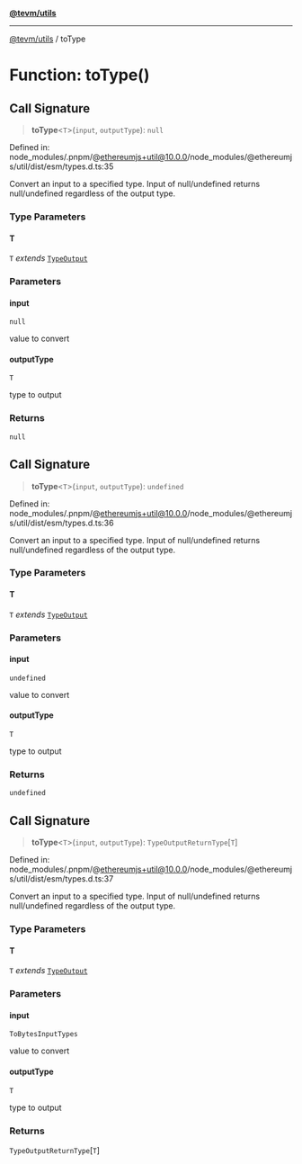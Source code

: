 [**@tevm/utils**](../README.md)

***

[@tevm/utils](../globals.md) / toType

# Function: toType()

## Call Signature

> **toType**\<`T`\>(`input`, `outputType`): `null`

Defined in: node\_modules/.pnpm/@ethereumjs+util@10.0.0/node\_modules/@ethereumjs/util/dist/esm/types.d.ts:35

Convert an input to a specified type.
Input of null/undefined returns null/undefined regardless of the output type.

### Type Parameters

#### T

`T` *extends* [`TypeOutput`](../type-aliases/TypeOutput.md)

### Parameters

#### input

`null`

value to convert

#### outputType

`T`

type to output

### Returns

`null`

## Call Signature

> **toType**\<`T`\>(`input`, `outputType`): `undefined`

Defined in: node\_modules/.pnpm/@ethereumjs+util@10.0.0/node\_modules/@ethereumjs/util/dist/esm/types.d.ts:36

Convert an input to a specified type.
Input of null/undefined returns null/undefined regardless of the output type.

### Type Parameters

#### T

`T` *extends* [`TypeOutput`](../type-aliases/TypeOutput.md)

### Parameters

#### input

`undefined`

value to convert

#### outputType

`T`

type to output

### Returns

`undefined`

## Call Signature

> **toType**\<`T`\>(`input`, `outputType`): `TypeOutputReturnType`\[`T`\]

Defined in: node\_modules/.pnpm/@ethereumjs+util@10.0.0/node\_modules/@ethereumjs/util/dist/esm/types.d.ts:37

Convert an input to a specified type.
Input of null/undefined returns null/undefined regardless of the output type.

### Type Parameters

#### T

`T` *extends* [`TypeOutput`](../type-aliases/TypeOutput.md)

### Parameters

#### input

`ToBytesInputTypes`

value to convert

#### outputType

`T`

type to output

### Returns

`TypeOutputReturnType`\[`T`\]
